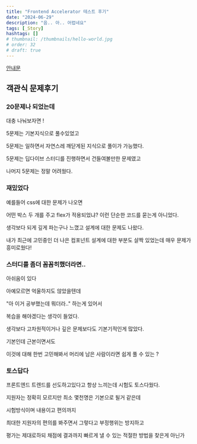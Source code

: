 ```yaml
---
title: "Frontend Accelerator 테스트 후기"
date: "2024-06-29"
description: "음.. 아.. 어렵네요"
tags: [_Story]
hashtags: []
# thumbnail: /thumbnails/hello-world.jpg
# order: 32
# draft: true
---
```


[안내문](https://tosspublic.notion.site/Frontend-Accelerator-1-a3dbaa9a040b4d5ca777589e8193fd81)

## 객관식 문제후기

### 20문제나 되었는데

대충 나눠보자면 !

5문제는 기본지식으로 풀수있었고

5문제는 일하면서 자연스레 깨닫게된 지식으로 풀이가 가능했다.

5문제는 딥다이브 스터디를 진행하면서 건들여볼만한 문제였고

나머지 5문제는 정말 어려웠다.

### 재밌었다

예를들어 css에 대한 문제가 나오면

어떤 박스 두 개를 주고 flex가 적용되었냐? 이런 단순한 코드를 묻는게 아니었다.

생각보다 되게 깊게 파는구나 느꼈고 설계에 대한 문제도 나왔다.

내가 최근에 고민중인 더 나은 컴포넌트 설계에 대한 부분도 살짝 있었는데 매우 문제가 흥미로웠다!

### 스터디를 좀더 꼼꼼히했더라면..

아쉬움이 있다

아예모르면 억울하지도 않았을텐데

"아 이거 공부했는데 뭐더라.." 하는게 있어서

복습을 해야겠다는 생각이 들었다.

생각보다 고차원적이거나 깊은 문제보다도 기본기적인게 많았다.

기본인데 근본이면서도

이것에 대해 한번 고민해봐서 머리에 남은 사람이라면 쉽게 풀 수 있는 ?

### 토스답다

프론트엔드 트렌드를 선도하고있다고 항상 느끼는데 시험도 토스다웠다.

지원자는 정확히 모르지만 최소 몇천명은 기본으로 될거 같은데

시험방식이며 내용이고 편의까지

최대한 지원자의 편의를 봐주면서 그렇다고 부정행위는 방지하고

평가는 제대로하되 채점에 결과까지 빠르게 낼 수 있는 적절한 방법을 찾은게 아닌가
